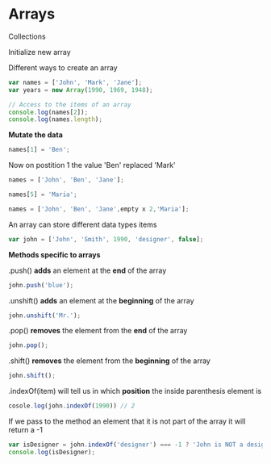 # Arrays

Collections

Initialize new array

Different ways to create an array 
```js
var names = ['John', 'Mark', 'Jane'];
var years = new Array(1990, 1969, 1948);

// Access to the items of an array
console.log(names[2]);
console.log(names.length);
```

**Mutate the data**
```js
names[1] = 'Ben';
```
Now on postition 1 the value 'Ben' replaced 'Mark'
```js
names = ['John', 'Ben', 'Jane'];
```
```js
names[5] = 'Maria';
```
```js
names = ['John', 'Ben', 'Jane',empty x 2,'Maria'];
```

An array can store different data types items

```js
var john = ['John', 'Smith', 1990, 'designer', false];
```

**Methods specific to arrays**

.push() **adds** an element at the **end** of the array
```js
john.push('blue');
```
.unshift() **adds** an element at the **beginning** of the array
```js
john.unshift('Mr.');
```
.pop() **removes** the element from the **end** of the array
```js
john.pop();
```
.shift() **removes** the element from the **beginning** of the array
```js
john.shift();
```
.indexOf(item) will tell us in which **position** the inside parenthesis element is
```js
cosole.log(john.indexOf(1990)) // 2
```
If we pass to the method an element that it is not part of the array it will return a -1
 
```js
var isDesigner = john.indexOf('designer') === -1 ? 'John is NOT a designer' : 'John IS a designer';
console.log(isDesigner);
```